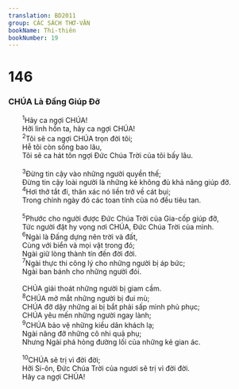```yaml
---
translation: BD2011
group: CÁC SÁCH THƠ-VĂN
bookName: Thi-thiên 
bookNumber: 19
---
```


<div class="title"><h1>146</h1><h3>CHÚA Là Ðấng Giúp Ðỡ</h3></div>
<span class="verse thi_146_1">  <sup>1</sup>Hãy ca ngợi CHÚA!<br/>  Hỡi linh hồn ta, hãy ca ngợi CHÚA!<br/></span>
<span class="verse thi_146_2">  <sup>2</sup>Tôi sẽ ca ngợi CHÚA trọn đời tôi;<br/>  Hễ tôi còn sống bao lâu,<br/>  Tôi sẽ ca hát tôn ngợi Ðức Chúa Trời của tôi bấy lâu.<br/><br/></span>
<span class="verse thi_146_3">  <sup>3</sup>Ðừng tin cậy vào những người quyền thế;<br/>  Ðừng tin cậy loài người là những kẻ không đủ khả năng giúp đỡ.<br/></span>
<span class="verse thi_146_4">  <sup>4</sup>Hơi thở tắt đi, thân xác nó liền trở về cát bụi;<br/>  Trong chính ngày đó các toan tính của nó đều tiêu tan.<br/><br/></span>
<span class="verse thi_146_5">  <sup>5</sup>Phước cho người được Ðức Chúa Trời của Gia-cốp giúp đỡ,<br/>  Tức người đặt hy vọng nơi CHÚA, Ðức Chúa Trời của mình.<br/></span>
<span class="verse thi_146_6">  <sup>6</sup>Ngài là Ðấng dựng nên trời và đất,<br/>  Cùng với biển và mọi vật trong đó;<br/>  Ngài giữ lòng thành tín đến đời đời.<br/></span>
<span class="verse thi_146_7">  <sup>7</sup>Ngài thực thi công lý cho những người bị áp bức;<br/>  Ngài ban bánh cho những người đói.<br/><br/>  CHÚA giải thoát những người bị giam cầm.<br/></span>
<span class="verse thi_146_8">  <sup>8</sup>CHÚA mở mắt những người bị đui mù;<br/>  CHÚA đỡ dậy những ai bị bắt phải sấp mình phủ phục;<br/>  CHÚA yêu mến những người ngay lành;<br/></span>
<span class="verse thi_146_9">  <sup>9</sup>CHÚA bảo vệ những kiều dân khách lạ;<br/>  Ngài nâng đỡ những cô nhi quả phụ;<br/>  Nhưng Ngài phá hỏng đường lối của những kẻ gian ác.<br/><br/></span>
<span class="verse thi_146_10">  <sup>10</sup>CHÚA sẽ trị vì đời đời;<br/>  Hỡi Si-ôn, Ðức Chúa Trời của ngươi sẽ trị vì đời đời.<br/>  Hãy ca ngợi CHÚA!<br/></span>
